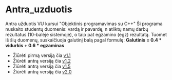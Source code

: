 # Antra_uzduotis

Antra užduotis VU kursui "Objektinis programavimas su C++"
Ši programa nuskaito studentų duomenis: vardą ir pavardę, n atliktų namų darbų rezultatus (10-balėje sistemoje), o taip pat egzamino (egz) rezultatą. Tuomet iš šių duomenų, suskaičiuoja galutinį balą pagal formulę: **Galutinis = 0.4 * vidurkis + 0.6 * egzaminas**

+ Žiūrėti pirmą versiją čia [v1.1](https://github.com/vaivapilk/Antra_uzduotis/tree/v1.1)
+ Žiūrėti antrą versiją čia [v1.2](https://github.com/vaivapilk/Antra_uzduotis/tree/v1.2)
+ Žiūrėti antrą versiją čia [v1.5](https://github.com/vaivapilk/Antra_uzduotis/tree/v1.5)
+ Žiūrėti antrą versiją čia [v2.0](https://github.com/vaivapilk/Antra_uzduotis/tree/v2.0)
